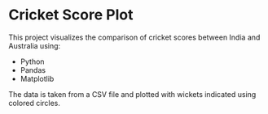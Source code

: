 # Cricket Score Plot

This project visualizes the comparison of cricket scores between India and Australia using:

- Python
- Pandas
- Matplotlib

The data is taken from a CSV file and plotted with wickets indicated using colored circles.